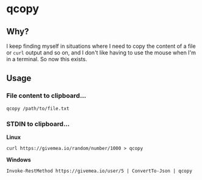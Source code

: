 # qcopy

## Why?
I keep finding myself in situations where I need to copy the content of a file or `curl` output and so on, and I don't like having to use the mouse when I'm in a terminal. So now this exists.

## Usage
### File content to clipboard...

    qcopy /path/to/file.txt


### STDIN to clipboard...
**Linux**

    curl https://givemea.io/random/number/1000 > qcopy


**Windows**

    Invoke-RestMethod https://givemea.io/user/5 | ConvertTo-Json | qcopy
